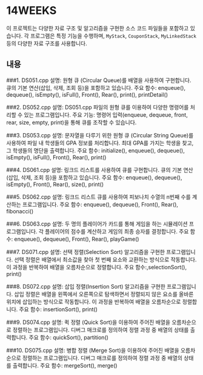 # 14WEEKS
이 프로젝트는 다양한 자료 구조 및 알고리즘을 구현한 소스 코드 파일들을 포함하고 있습니다. 각 프로그램은 특정 기능을 수행하며, `MyStack`, `CouponStack`, `MyLinkedStack` 등의 다양한 자료 구조를 사용합니다.

## 내용

###1. DS051.cpp
설명: 원형 큐 (Circular Queue)를 배열을 사용하여 구현합니다. 큐의 기본 연산(삽입, 삭제, 조회 등)을 포함하고 있습니다.
주요 함수: enqueue(), dequeue(), isEmpty(), isFull(), Front(), Rear(), print(), printDetail()

###2. DS052.cpp
설명: DS051.cpp 파일의 원형 큐를 이용하여 다양한 명령어를 처리할 수 있는 프로그램입니다.
주요 기능: 명령어 입력(enqueue, dequeue, front, rear, size, empty, print)을 통해 큐를 조작할 수 있습니다.

###3. DS053.cpp
설명: 문자열을 다루기 위한 원형 큐 (Circular String Queue)를 사용하여 파일 내 학생들의 GPA 정보를 처리합니다. 최대 GPA를 가지는 학생을 찾고, 그 학생들의 명단을 출력합니다.
주요 함수: initialize(), enqueue(), dequeue(), isEmpty(), isFull(), Front(), Rear(), print()

###4. DS061.cpp
설명: 링크드 리스트를 사용하여 큐를 구현합니다. 큐의 기본 연산(삽입, 삭제, 조회 등)을 포함하고 있습니다.
주요 함수: enqueue(), dequeue(), isEmpty(), Front(), Rear(), size(), print()

###5. DS062.cpp
설명: 링크드 리스트 큐를 사용하여 피보나치 수열의 n번째 수를 계산하는 프로그램입니다.
주요 함수: enqueue(), dequeue(), Front(), Rear(), fibonacci()

###6. DS063.cpp
설명: 두 명의 플레이어가 카드를 통해 게임을 하는 시뮬레이션 프로그램입니다. 각 플레이어의 점수를 계산하고 게임의 최종 승자를 결정합니다.
주요 함수: enqueue(), dequeue(), Front(), Rear(), playGame()

###7. DS071.cpp 
설명: 선택 정렬(Selection Sort) 알고리즘을 구현한 프로그램입니다. 선택 정렬은 배열에서 최소값을 찾아 첫 번째 요소와 교환하는 방식으로 작동합니다. 이 과정을 반복하여 배열을 오름차순으로 정렬합니다.
주요 함수:,selectionSort(), print()

###8. DS072.cpp
설명: 삽입 정렬(Insertion Sort) 알고리즘을 구현한 프로그램입니다. 삽입 정렬은 배열을 왼쪽에서 오른쪽으로 탐색하면서 정렬되지 않은 요소를 올바른 위치에 삽입하는 방식으로 작동합니다. 이 과정을 반복하여 배열을 오름차순으로 정렬합니다.
주요 함수: insertionSort(), print()

###9. DS074.cpp
설명: 퀵 정렬 (Quick Sort)을 이용하여 주어진 배열을 오름차순으로 정렬하는 프로그램입니다. 디버그 매크로를 정의하여 정렬 과정 중 배열의 상태를 출력합니다.
주요 함수: quickSort(), partition()

###10. DS075.cpp
설명: 병합 정렬 (Merge Sort)을 이용하여 주어진 배열을 오름차순으로 정렬하는 프로그램입니다. 디버그 매크로를 정의하여 정렬 과정 중 배열의 상태를 출력합니다.
주요 함수: mergeSort(), merge()




